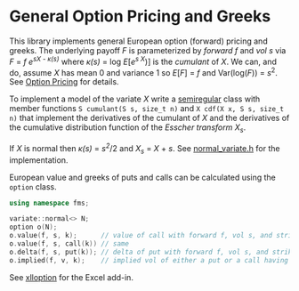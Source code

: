 # General Option Pricing and Greeks

This library implements general European option (forward) pricing and greeks.
The underlying payoff _F_ is parameterized by _forward_ _f_ and _vol_ _s_
via _F_ = _f e<sup>sX - κ(s)</sup>_ where _κ(s)_ = log _E_[_e<sup>s X</sup>_)]
is the _cumulant_ of _X_. We can, and do, assume _X_ has mean 0 and variance 1
so _E_[_F_] = _f_ and Var(log(_F_)) = _s_<sup>2</sup>.
See [Option Pricing](https://keithalewis.github.io/math/op.html) for details.
 
To implement a model of the variate _X_
write a [semiregular](https://en.cppreference.com/w/cpp/concepts/semiregular)
class with member functions `S cumulant(S s, size_t n)` and
`X cdf(X x, S s, size_t n)` 
that implement the derivatives of the cumulant of _X_ and the derivatives of the cumulative distribution
function of the _Esscher transform_ _X<sub>s</sub>_.

If _X_ is normal then _κ(s)_ = _s<sup>2</sup>_/2 and _X<sub>s</sub>_ = _X_ + _s_.
See [normal_variate.h](https://github.com/keithalewis/fmsoption/blob/master/fms_variate_normal.h)
for the implementation.

European value and greeks of puts and calls can be calculated using the `option` class.
```C++
using namespace fms;

variate::normal<> N;
option o(N);
o.value(f, s, k);      // value of call with forward f, vol s, and strike k
o.value(f, s, call(k)) // same
o.delta(f, s, put(k)); // delta of put with forward f, vol s, and strike k
o.implied(f, v, k);    // implied vol of either a put or a call having value v
```

See [xlloption](https://github.com/xlladdins/xlloption) for the Excel add-in.
